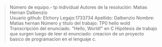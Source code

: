 > Número de equipo.- tp individual
> Autores de la resolución: Matias Hernan Dalbenzio  
> Usuario github: Elchory
> Legajo:1733734
> Apellido: Dalbenzio
> Nombre: Matias hernan
> Número y título del trabajo: TP0 hello wold
> Transcripción del enunciado. "Hello, World!" en C
> Hipótesis de trabajo que surgen luego de leer el enunciado: creacion de un proyecto basico de programacion en el lenguaje c.
